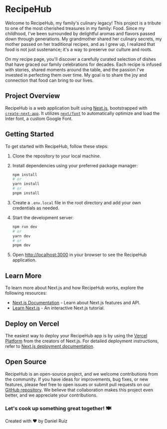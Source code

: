 # RecipeHub

Welcome to RecipeHub, my family's culinary legacy! This project is a tribute to one of the most cherished treasures in my family: Food. Since my childhood, I've been surrounded by delightful aromas and flavors passed down through generations. My grandmother shared her culinary secrets, my mother passed on her traditional recipes, and as I grew up, I realized that food is not just sustenance; it's a way to preserve our culture and roots.

On my recipe page, you'll discover a carefully curated selection of dishes that have graced our family celebrations for decades. Each recipe is infused with stories, shared moments around the table, and the passion I've invested in perfecting them over time. My goal is to share the joy and connection that food can bring to our lives.

## Project Overview

RecipeHub is a web application built using [Next.js](https://nextjs.org/), bootstrapped with [`create-next-app`](https://github.com/vercel/next.js/tree/canary/packages/create-next-app). It utilizes [`next/font`](https://nextjs.org/docs/basic-features/font-optimization) to automatically optimize and load the Inter font, a custom Google Font.

## Getting Started

To get started with RecipeHub, follow these steps:

1. Clone the repository to your local machine.
2. Install dependencies using your preferred package manager:

   ```bash
   npm install
   # or
   yarn install
   # or
   pnpm install
   ```

3. Create a `.env.local` file in the root directory and add your own credentials as needed.

4. Start the development server:

   ```bash
   npm run dev
   # or
   yarn dev
   # or
   pnpm dev
   ```

5. Open [http://localhost:3000](http://localhost:3000) in your browser to see the RecipeHub application.

## Learn More

To learn more about Next.js and how RecipeHub works, explore the following resources:

- [Next.js Documentation](https://nextjs.org/docs) - Learn about Next.js features and API.
- [Learn Next.js](https://nextjs.org/learn) - An interactive Next.js tutorial.

## Deploy on Vercel

The easiest way to deploy your RecipeHub app is by using the [Vercel Platform](https://vercel.com/new?utm_medium=default-template&filter=next.js&utm_source=create-next-app&utm_campaign=create-next-app-readme) from the creators of Next.js. For detailed deployment instructions, refer to [Next.js deployment documentation](https://nextjs.org/docs/deployment).

## Open Source

RecipeHub is an open-source project, and we welcome contributions from the community. If you have ideas for improvements, bug fixes, or new features, please feel free to open issues or submit pull requests on our [GitHub repository](https://github.com/Daniel-Ruiz-Gtz/RecipeHub). We believe that collaboration makes this project even better, and we appreciate your contributions.

### Let's cook up something great together! 🍽️

Created with ❤️ by Daniel Ruiz
